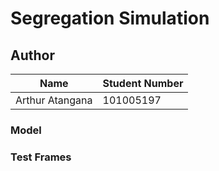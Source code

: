 # Segregation Simulation
## Author
|Name|Student Number|
|-|-|
|Arthur Atangana|101005197|
### Model

### Test Frames
